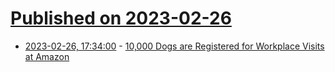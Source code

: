 # [Published on 2023-02-26](index.md)

* [2023-02-26, 17:34:00](https://it.slashdot.org/story/23/02/25/0539219/10000-dogs-are-registered-for-workplace-visits-at-amazon?utm_source=rss1.0mainlinkanon&utm_medium=feed) - [10,000 Dogs are Registered for Workplace Visits at Amazon](https://it.slashdot.org/story/23/02/25/0539219/10000-dogs-are-registered-for-workplace-visits-at-amazon?utm_source=rss1.0mainlinkanon&utm_medium=feed)
